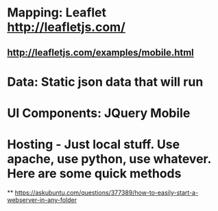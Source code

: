 # Mapping: Leaflet http://leafletjs.com/
## http://leafletjs.com/examples/mobile.html
# Data: Static json data that will run

# UI Components: JQuery Mobile

# Hosting - Just local stuff.  Use apache, use python, use whatever.  Here are some quick methods
** https://askubuntu.com/questions/377389/how-to-easily-start-a-webserver-in-any-folder

